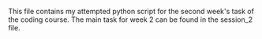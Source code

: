 This file contains my attempted python script for the second week's task of the coding course.
The main task for week 2 can be found in the session_2 file.
